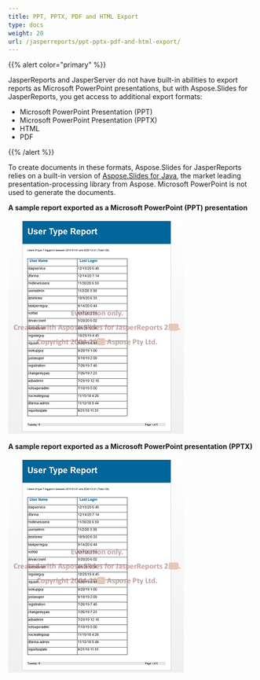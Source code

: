 ```yaml
---
title: PPT, PPTX, PDF and HTML Export
type: docs
weight: 20
url: /jasperreports/ppt-pptx-pdf-and-html-export/
---
```


{{% alert color="primary" %}} 

JasperReports and JasperServer do not have built-in abilities to export reports as Microsoft PowerPoint presentations, but with Aspose.Slides for JasperReports, you get access to additional export formats:

- Microsoft PowerPoint Presentation (PPT)
- Microsoft PowerPoint Presentation (PPTX)
- HTML
- PDF

{{% /alert %}} 

To create documents in these formats, Aspose.Slides for JasperReports relies on a built-in version of [Aspose.Slides for Java](http://www.aspose.com/categories/java-components/aspose.slides-for-java/default.aspx), the market leading presentation-processing library from Aspose. Microsoft PowerPoint is not used to generate the documents.



**A sample report exported as a Microsoft PowerPoint (PPT) presentation** 

![todo:image_alt_text](ppt-pptx-pdf-and-html-export_1.png)

**A sample report exported as a Microsoft PowerPoint presentation (PPTX)** 

![todo:image_alt_text](ppt-pptx-pdf-and-html-export_2.png)
